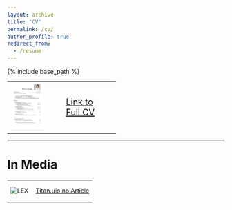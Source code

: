 ```yaml
---
layout: archive
title: "CV"
permalink: /cv/
author_profile: true
redirect_from:
  - /resume
---
```


{% include base_path %}


<table style="border-collapse: collapse; border: none;width: 50%;" border="0">
<tr>
<td style="border: none;">

<img src="/files/cv.png" alt="LEX" style="width: 70.00%; height: auto;"> 

</td>
<td style="border: none; text-align: left; font-size: 20px; vertical-align: middle; width:50%;">

<a href="/files/CV_Ranum_Public.pdf" target="_blank">Link to <br> Full CV</a>

</td>
</tr>
</table>

***

In Media
======
<table style="border-collapse: collapse; border: none;width: 50%;" border="0">
<tr>
<td style="border: none; width: auto; padding-right: 10px; vertical-align: middle;">

<img src="/images/photos/uio.JPG" alt="LEX" style="width: 70.00%; height: auto;"> 

</td>
<td style="border: none; text-align: left; vertical-align: middle;">


<a href="https://www.titan.uio.no/innovasjon/2021/studentgrundere-vil-lage-automatisk-tegnsprak-oversetter.html" target="_blank">Titan.uio.no Article</a>

</td>
</tr>
</table>
